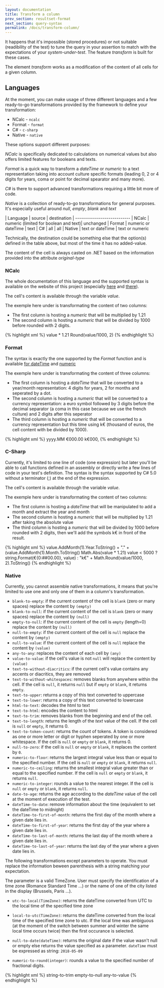 ```yaml
---
layout: documentation
title: Transform a column
prev_section: resultset-format
next_section: query-syntax
permalink: /docs/transform-column/
---
```

It happens that it's impossible (stored procedures) or not suitable (readibility of the test) to tune the query in your assertion to match with the expectations of your *system-under-test*. The feature *transform* is built for these cases.

The element *transform* works as a modification of the content of all cells for a given column.

## Languages

At the moment, you can make usage of three different languages and a few ready-to-go transformations provided by the framework to define your transformation:

* NCalc - ```ncalc```
* Format - ```format```
* C# - ```c-sharp```
* Native - ```native```

These options support different purposes:

*NCalc* is specifically dedicated to calculations on numerical values but also offers limited features for booleans and texts.

*Format* is a quick way to transform a *dateTime* or *numeric* to a text representation taking into account culture specific formats (leading 0, 2 or 4 digits for years, coma or point for decimal spearator and many more).

*C#* is there to support advanced transformations requiring a little bit more of code.

*Native* is a collection of ready-to-go transformations for general purposes. It's especially useful around *null*, *empty*, *blank* and *text*

| Language | source | destination
| ----------------------------
| NCalc | numeric (limited for boolean and text)| unchanged
| Format | numeric or dateTime | text
| C# | all | all
| Native | text or dateTime | text or numeric

Technically, the destination could be something else that the option(s) defined in the table above, but most of the time it has no added-value.

The content of the cell is always casted on .NET based on the information provided into the attribute *original-type*

### NCalc

The whole documentation of this language and the supported syntax is available on the website of this project
(especially [here](https://ncalc.codeplex.com/wikipage?title=functions&referringTitle=Home) and [there](https://ncalc.codeplex.com/wikipage?title=operators&referringTitle=Home)).

The cell's content is available through the variable *value*.

The exemple here under is transformating the content of two columns:

* The first column is hosting a *numeric* that will be multiplied by 1.21 
* The second column is hosting a *numeric* that will be divided by 1000 before rounded with 2 digits.

{% highlight xml %}
<assert>
  <equalTo>
    <column index="1" role="value" type="text">
      <transform language="ncalc" original-type="numeric">value * 1.21</transform>
    </column>
    <column index="2" role="value" type="text">
      <transform language="ncalc" original-type="numeric">Round(value/1000, 2)</transform>
    </column>
  </row-count>
</assert>
{% endhighlight %}

### Format

The syntax is exactly the one supported by the *Format* function and is available [for dateTime](https://msdn.microsoft.com/en-us/library/8kb3ddd4(v=vs.110).aspx) and [numeric](https://msdn.microsoft.com/en-us/library/0c899ak8(v=vs.110).aspx)

The exemple here under is transformating the content of three columns:

* The first column is hosting a *dateTime* that will be converted to a year/month representation: 4 digits for years, 2 for months and seperated by a dot.
* The second column is hosting a *numeric* that will be converted to a currency representation: a euro symbol followed by 3 digits before the decimal separator (a coma in this case because we use the french culture) and 2 digits after this seperator 
* The third column is hosting a *numeric* that will be converted to a currency representation but this time using k€ (thousand of euros, the cell content with be divided by 1000).

{% highlight xml %}
<assert>
  <equalTo>
    <column index="0" role="key" type="text">
      <transform language="format" original-type="dateTime">yyyy.MM</transform>
    </column>
    <column index="1" role="value" type="text" culture="fr-fr">
      <transform language="format" original-type="numeric">€000.00</transform>
    </column>
    <column index="2" role="value" type="text">
      <transform language="format" original-type="numeric">k€000,</transform>
    </column>
  </row-count>
</assert>
{% endhighlight %}

### C-Sharp

Currently, it's limited to one line of code (one expression) but later you'll be able to call functions defined in an assembly or directly write a few lines of code in your test's definition. The syntax is the syntax supported by C# 5.0 without a terminator (;) at the end of the expression.

The cell's content is available through the variable *value*.

The exemple here under is transformating the content of two columns:

* The first column is hosting a *dateTime* that will be manipulated to add a month and extract the year and month
* The second column is hosting a *numeric* that will be multiplied by 1.21 after taking the absolute value
* The third column is hosting a *numeric* that will be divided by 1000 before rounded with 2 digits, then we'll add the symbols k€ in front of the result.

{% highlight xml %}
<assert>
  <equalTo>
    <column index="0" role="key" type="text">
      <transform language="c-sharp" original-type="dateTime">
        value.AddMonth(1).Year.ToString() + "." + (value.AddMonth(1).Month.ToString()
      </transform>
    </column>
    <column index="1" role="value" type="text">
      <transform language="c-sharp" original-type="numeric">
        Math.Abs(value * 1.21)
      </transform>
    </column>
    <column index="2" role="value" type="text">
      <transform language="c-sharp" original-type="numeric">
        value < 5000 ? string.Format(€{0:##00.00}, value) : "k€" + Math.Round(value/1000, 2).ToString()
      </transform>
    </column>
  </row-count>
</assert>
{% endhighlight %}

### Native

Currently, you cannot assemble native transformations, it means that you're limited to use one and only one of them in a column's transformation.

* ```blank-to-empty```: if the current content of the cell is ```blank``` (zero or many spaces) replace the content by ```(empty)```
* ```blank-to-null```: if the current content of the cell is ```blank``` (zero or many spaces) replace the content by ```(null)```
* ```empty-to-null```: if the current content of the cell is ```empty``` (length=0) replace the content by ```(null)```
* ```null-to-empty```: if the current content of the cell is ```null``` replace the content by ```(empty)```
* ```null-to-value```: if the current content of the cell is ```null``` replace the content by ```(value)```
* ```any-to-any```: replaces the content of each cell by ```(any)```
* ```value-to-value```: if the cell's value is not ```null``` will replace the content by ```(value)```
* ```text-to-without-diacritics```: if the current cell's value contains any accents or diacritics, they are removed
* ```text-to-without-whitespaces```: removes blanks from anywhere within the cell. If the cell is ```null```, it returns ```null``` but if ```empty``` or ```blank```, it returns ```empty```.
* ```text-to-upper```: returns a copy of this text converted to uppercase
* ```text-to-lower```: returns a copy of this text converted to lowercase
* ```html-to-text```: decodes the html to text
* ```text-to-html```: encodes the content to html
* ```text-to-trim```: removes blanks from the beginning and end of the cell.
* ```text-to-length```: returns the length of the *text* value of the cell. If the cell is ```null``` or ```empty```, it returns 0.
* ```text-to-token-count```: returns the count of tokens. A token is considered as one or more letter or digit or hyphen seperated by one or more whitespace. If the cell is ```null``` or ```empty``` or ```blank```, it returns 0.
* ```null-to-zero```: if the cell is ```null``` or ```empty``` or ```blank```, it replaces the content by ```0```.
* ```numeric-to-floor```: returns the largest integral value less than or equal to the specified number. If the cell is ```null``` or ```empty``` or ```blank```, it returns ```null```.
* ```numeric-to-ceiling```: returns the smallest integral value greater than or equal to the specified number. If the cell is ```null``` or ```empty``` or ```blank```, it returns ```null```.
* ```numeric-to-integer```: rounds a value to the nearest integer. If the cell is ```null``` or ```empty``` or ```blank```, it returns ```null```.
* ```date-to-age```: returns the age according to the *dateTime* value of the cell at the moment of execution of the test.
* ```dateTime-to-date```: remove information about the time (equivalent to set the dateTime to midnight)
* ```dateTime-to-first-of-month```: returns the first day of the month where a given date lies in.
* ```dateTime-to-first-of-year```: returns the first day of the year where a given date lies in.
* ```dateTime-to-last-of-month```: returns the last day of the month where a given date lies in.
* ```dateTime-to-last-of-year```: returns the last day of the year where a given date lies in.

The following transformations except parameters to operate. You must replace the information beween parenthesis with a string matching your expectation.

The parameter is a valid TimeZone. User must specify the identification of a time zone (Romance Standard Time ...) or the name of one of the city listed in the display (Brussels, Paris ...).

* ```utc-to-local(TimeZone)```: returns the dateTime converted from UTC to the local time of the specified time zone
* ```local-to-utc(TimeZone)```: returns the dateTime converted from the local time of the specified time zone to utc. If the local time was ambiguous (at the moment of the switch between summer and winter the same local time occurs twice) then the first occurance is selected.

* ```null-to-date(dateTime)```: returns the original date if the value wasn't null or empty else returns the value specified as a parameter. ```dateTime``` must be expressed as string: ```2018-05-09```

* ```numeric-to-round(integer)```: rounds a value to the specified number of fractional digits.

{% highlight xml %}
<assert>
  <equalTo>
    <column index="0" role="key" type="text">
      <transform language="native" original-type="text">
        string-to-trim
      </transform>
    </column>
    <column index="1" role="value" type="text">
      <transform language="native" original-type="text">
        empty-to-null
      </transform>
    </column>
    <column index="2" role="value" type="text">
      <transform language="native" original-type="text">
        any-to-value
      </transform>
    </column>
  </row-count>
</assert>
{% endhighlight %}